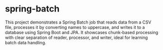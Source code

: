 # spring-batch
This project demonstrates a Spring Batch job that reads data from a CSV file, processes it by converting names to uppercase, and writes it to a database using Spring Boot and JPA. It showcases chunk-based processing with clear separation of reader, processor, and writer, ideal for learning batch data handling.
